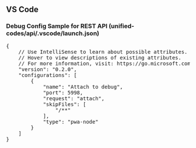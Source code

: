 ## VS Code

### Debug Config Sample for REST API (unified-codes/api/.vscode/launch.json)
<pre>
{
	// Use IntelliSense to learn about possible attributes.
	// Hover to view descriptions of existing attributes.
	// For more information, visit: https://go.microsoft.com/fwlink/?linkid=830387
	"version": "0.2.0",
	"configurations": [
		{
			"name": "Attach to debug",
			"port": 5998,
			"request": "attach",
			"skipFiles": [
				"<node_internals>/**"
			],
			"type": "pwa-node"
		}
	]
}
</pre>
